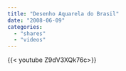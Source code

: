```yaml
---
title: "Desenho Aquarela do Brasil"
date: "2008-06-09"
categories:
  - "shares"
  - "videos"
---
```


<div style="width: 70vw;">{{< youtube Z9dV3XQk76c>}}</div>

